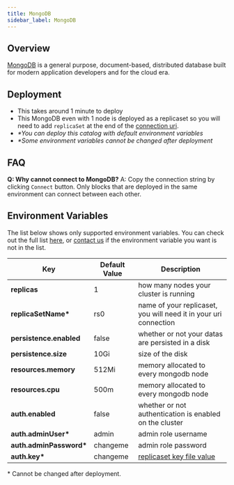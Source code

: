 ```yaml
---
title: MongoDB
sidebar_label: MongoDB
---
```


## Overview

[MongoDB](https://www.mongodb.com/) is a general purpose, document-based, distributed database built for modern application developers and for the cloud era.

## Deployment

- This takes around 1 minute to deploy
- This MongoDB even with 1 node is deployed as a replicaset so you will need to add `replicaSet` at the end of the [connection uri](https://docs.mongodb.com/manual/reference/connection-string/#urioption.replicaSet).
- *\*You can deploy this catalog with default environment variables*
- *\*Some environment variables cannot be changed after deployment*

## FAQ

**Q: Why cannot connect to MongoDB?**
A: Copy the connection string by clicking `Connect` button. Only blocks that are deployed in the same environment can connect between each other.

## Environment Variables

The list below shows only supported environment variables. You can check out the full list [here](https://github.com/kintohub/kinto-catalog/tree/master/mongodb#configuration), or [contact us](https://discord.gg/QVgqWuw) if the environment variable you want is not in the list.

| Key        | Default Value           | Description  |
| ---  | --- | --- |
| **replicas** | 1 | how many nodes your cluster is running |
| **replicaSetName\*** | rs0 | name of your replicaset, you will need it in your uri connection |
| **persistence.enabled** | false | whether or not your datas are persisted in a disk |
| **persistence.size** | 10Gi | size of the disk  |
| **resources.memory** | 512Mi | memory allocated to every mongodb node |
| **resources.cpu** | 500m | memory allocated to every mongodb node |
| **auth.enabled** | false | whether or not authentication is enabled on the cluster |
| **auth.adminUser\*** | admin | admin role username |
| **auth.adminPassword\*** | changeme | admin role password |
| **auth.key\*** | changeme | [replicaset key file value](https://docs.mongodb.com/manual/tutorial/enforce-keyfile-access-control-in-existing-replica-set/) |

\* Cannot be changed after deployment.
